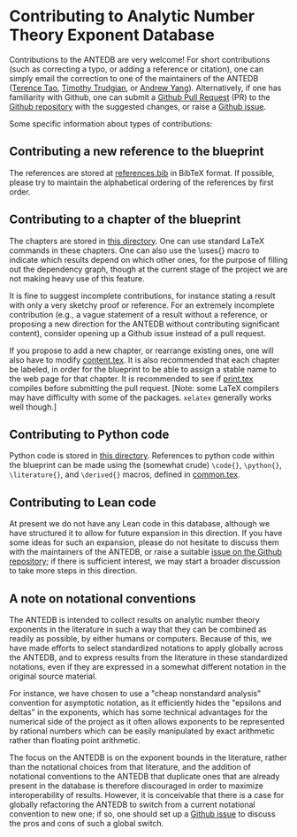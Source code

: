# Contributing to Analytic Number Theory Exponent Database

Contributions to the ANTEDB are very welcome!  For short contributions (such as correcting a typo, or adding a reference or citation), one can simply email the correction to one of the maintainers of the ANTEDB ([Terence Tao](mailto:tao@math.ucla.edu), [Timothy Trudgian](mailto:timothy.trudgian@unsw.edu.au), or [Andrew Yang](mailto:andrew.yang1@unsw.edu.au)).  Alternatively, if one has familiarity with Github, one can submit a [Github Pull Request](https://github.com/teorth/expdb/pulls) (PR) to the [Github repository](https://github.com/teorth/expdb) with the suggested changes, or raise a [Github issue](https://github.com/teorth/expdb/issues).

Some specific information about types of contributions:

## Contributing a new reference to the blueprint

The references are stored at [references.bib](https://github.com/teorth/expdb/blob/main/blueprint/src/references.bib) in BibTeX format.  If possible, please try to maintain the alphabetical ordering of the references by first order.

## Contributing to a chapter of the blueprint

The chapters are stored in [this directory](https://github.com/teorth/expdb/tree/main/blueprint/src/chapter).  One can use standard LaTeX commands in these chapters.  One can also use the \uses{} macro to indicate which results depend on which other ones, for the purpose of filling out the dependency graph, though at the current stage of the project we are not making heavy use of this feature.

It is fine to suggest incomplete contributions, for instance stating a result with only a very sketchy proof or reference.  For an extremely incomplete contribution (e.g., a vague statement of a result without a reference, or proposing a new direction for the ANTEDB without contributing significant content), consider opening up a Github issue instead of a pull request.

If you propose to add a new chapter, or rearrange existing ones, one will also have to modify [content.tex](https://github.com/teorth/expdb/blob/main/blueprint/src/content.tex).  It is also recommended that each chapter be labeled, in order for the blueprint to be able to assign a stable name to the web page for that chapter.  It is recommended to see if [print.tex](https://github.com/teorth/expdb/blob/main/blueprint/src/print.tex) compiles before submitting the pull request. [Note: some LaTeX compilers may have difficulty with some of the packages.  `xelatex` generally works well though.]

## Contributing to Python code

Python code is stored in [this directory](https://github.com/teorth/expdb/tree/main/blueprint/src/python).  References to python code within the blueprint can be made using the (somewhat crude) `\code{}`, `\python{}`, `\literature{}`, and `\derived{}` macros, defined in [common.tex](https://github.com/teorth/expdb/blob/main/blueprint/src/macros/common.tex).

## Contributing to Lean code

At present we do not have any Lean code in this database, although we have structured it to allow for future expansion in this direction.  If you have some ideas for such an expansion, please do not hesitate to discuss them with the maintainers of the ANTEDB, or raise a suitable [issue on the Github repository](https://github.com/teorth/expdb/issues); if there is sufficient interest, we may start a broader discussion to take more steps in this direction.

## A note on notational conventions

The ANTEDB is intended to collect results on analytic number theory exponents in the literature in such a way that they can be combined as readily as possible, by either humans or computers.  Because of this, we have made efforts to select standardized notations to apply globally across the ANTEDB, and to express results from the literature in these standardized notations, even if they are expressed in a somewhat different notation in the original source material.

For instance, we have chosen to use a "cheap nonstandard analysis" convention for asymptotic notation, as it efficiently hides the "epsilons and deltas" in the exponents, which has some technical advantages for the numerical side of the project as it often allows exponents to be represented by rational numbers which can be easily manipulated by exact arithmetic rather than floating point arithmetic.

The focus on the ANTEDB is on the exponent bounds in the literature, rather than the notational choices from that literature, and the addition of notational conventions to the ANTEDB that duplicate ones that are already present in the database is therefore discouraged in order to maximize interoperability of results.  However, it is conceivable that there is a case for globally refactoring the ANTEDB to switch from a current notational convention to new one; if so, one should set up a [Github issue](https://github.com/teorth/expdb/issues) to discuss the pros and cons of such a global switch.
